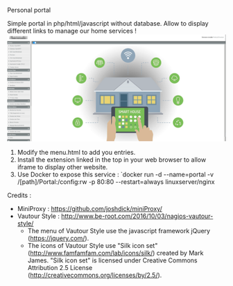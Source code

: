 Personal portal

Simple portal in php/html/javascript without database. Allow to display different links to manage our home services !
![Portal demo](/portal.png)

1. Modify the menu.html to add you entries.
2. Install the extension linked in the top in your web browser to allow iframe to display other website.
3. Use Docker to expose this service : `docker run -d --name=portal -v /[path]/Portal:/config:rw -p 80:80 --restart=always linuxserver/nginx

Credits : 

- MiniProxy : https://github.com/joshdick/miniProxy/
- Vautour Style : http://www.be-root.com/2016/10/03/nagios-vautour-style/
	- The menu of Vautour Style use the javascript framework jQuery (https://jquery.com/).
	- The icons of Vautour Style use "Silk icon set" (http://www.famfamfam.com/lab/icons/silk/) created by Mark James. "Silk icon set" is licensed under Creative Commons Attribution 2.5 License (http://creativecommons.org/licenses/by/2.5/).
